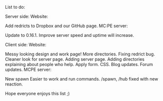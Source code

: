 List to do:


Server side:
Website:

Add redricts to Dropbox and our GitHub page.
MC:PE server:

Update to 0.16.1.
Improve server speed and uptime will increase.

Client side:
Website:

Messy looking design and work page!
More directories.
Fixing redrict bug.
Cleaner look for server page.
Adding server page.
Adding directories explaining about people who help.
Apply form.
CSS.
Blog updates.
Forum updates.
MCPE server:

New spawn
Easier to work and run commands.
/spawn, /hub fixed with new reaction.


Hope everyone enjoys this list ;)



